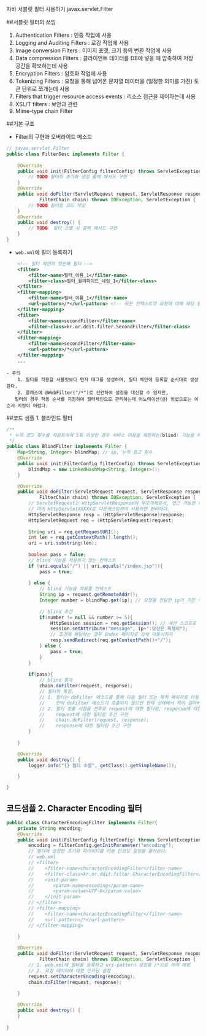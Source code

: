 자바 서블릿 필터 사용하기
javax.servlet.Filter

##서블릿 필터의 쓰임
1. Authentication Filters : 인증 작업에 사용
2. Logging and Auditing Filters : 로깅 작업에 사용
3. Image conversion Filters : 이미지 포맷, 크기 등의 변환 작업에 사용
4. Data compression Filters : 클라이언트 데이터를 DB에 넣을 때 압축하여 저장 공간을 확보하는데 사용
5. Encryption Filters : 암호화 작업에 사용
6. Tokenizing Filters : 요청을 통해 넘어온 문자열 데이터을 (일정한 의미를 가진) 토큰 단위로 쪼개는데 사용
7. Filters that trigger resource access events : 리소스 접근을 제어하는데 사용
8. XSL/T filters : 보안과 관련
9. Mime-type chain Filter

##기본 구조
- Filter의 구현과 오버라이드 메소드
```java
// javax.servlet.Filter
public class FilterDesc implements Filter { 
	
	@Override
	public void init(FilterConfig filterConfig) throws ServletException {
		// TODO 팔터의 초기화 생성 콜백 메서드 구현
	}
	@Override
	public void doFilter(ServletRequest request, ServletResponse response,
			FilterChain chain) throws IOException, ServletException {
		// TODO 필터링 코드 작성
	}
	@Override
	public void destroy() {
		// TODO  필터 소멸 시 콜백 메서드 구현 
	}
}
```

- `web.xml`에 필터 등록하기
```xml
	<!-- 필터 체인의 첫번째 필터 -->
	<filter>
		<filter-name>필터_이름_1</filter-name>
		<filter-class>필터_퀄리파이드_네임_1</filter-class>
	</filter>
	<filter-mapping>
		<filter-name>필터_이름_1</filter-name>
		<url-pattern>/*</url-pattern> <!-- 모든 컨텍스트의 요청에 대해 해당 필터를 거친다. -->
	</filter-mapping>
	<filter>
		<filter-name>secondFilter</filter-name>
		<filter-class>kr.or.ddit.filter.SecondFilter</filter-class>
	</filter>
	<filter-mapping>
		<filter-name>secondFilter</filter-name>
		<url-pattern>/*</url-pattern>
	</filter-mapping>
    ...
```
	- 주의
		1. 필터를 적용할 서블릿보다 먼저 태그를 생성하며, 필터 체인에 등록할 순서대로 생성한다.
		2. 클래스에 @WebFilter("/*")로 선언하여 설정을 대신할 수 있지만, 
	   필터의 경우 작동 순서를 지정하여 필터체인으로 관리하는데 어노테이션(@) 방법으로는 이 순서 지정이 어렵다.

##코드 샘플 1.  블라인드 필터
```java
/**
 * 누적 경고 횟수를 카운트하여 5회 이상인 경우 서비스 이용을 제한하는(blind) 기능을 하는 필터
 */
public class BlindFilter implements Filter {
	Map<String, Integer> blindMap; // ip, 누적 경고 횟수
	@Override
	public void init(FilterConfig filterConfig) throws ServletException {
		blindMap = new LinkedHashMap<String, Integer>();
	}

	@Override
	public void doFilter(ServletRequest request, ServletResponse response,
			FilterChain chain) throws IOException, ServletException {
        // ServletRequest는 HttpServletResponse의 부모객체로서, 접근 가능한 메소드 및 변수의 종류가 제한적이므로,
        // 미리 HttpServletXXXXX로 다운캐스팅하여 사용하면 편리하다.
		HttpServletResponse resp = (HttpServletResponse)response;
		HttpServletRequest req = (HttpServletRequest)request;		
        
		String uri = req.getRequestURI();
		int len = req.getContextPath().length();
		uri = uri.substring(len);
        
		boolean pass = false;
        // blind 기능을 적용하지 않는 컨텍스트
		if (uri.equals("/") || uri.equals("/index.jsp")){
			pass = true;
			
		} else {
			// blind 기능을 적용할 컨텍스트 
			String ip = request.getRemoteAddr();
			Integer number = blindMap.get(ip); // 요청을 전달한 ip가 가진 누적 경고 횟수
			
			// blind 조건
			if(number != null && number >= 5){
				HttpSession session = req.getSession(); // 세션 스코프로 블라인드 상태를 유지한다.
				session.setAttribute("message", ip+":당신은 욕쟁이");
				// 조건에 해당하는 경우 index 페이지로 강제 이동시키기 
				resp.sendRedirect(req.getContextPath()+"/");
			} else {
				pass = true;
			}
		}
		
		if(pass){
			// blind 통과 
			chain.doFilter(request, response);
            // 필터의 특징.
            // 1. 필터는 doFilter 메소드를 통해 다음 필터 또는 목적 페이지로 이동할 수 있다.
            //    만약 doFilter 메소드가 호출되지 않으면 현재 상태에서 락이 걸려버린다!
            // 2. 필터 호출 시점을 전후로 request에 대한 필터링, response에 대한 필터링 기능이 구분된다. 
            //    request에 대한 필터링 조건 구현
            //    chain.doFilter(request, response);
            //    response에 대한 필터링 조건 구현
		}
		
	}

	@Override
	public void destroy() {
		logger.info("{} 필터 소멸", getClass().getSimpleName());

	}

}
```

## 코드샘플 2.  Character Encoding 필터
```java
public class CharacterEncodingFilter implements Filter{
	private String encoding;
	@Override
	public void init(FilterConfig filterConfig) throws ServletException {
		encoding = filterConfig.getInitParameter("encoding");
        // 필터에 설정한 초기화 파라미터를 이용 인코딩 설정을 불러온다.
        // web.xml
        // <filter>
		//    <filter-name>characterEncodingFilter</filter-name>
		//    <filter-class>kr.or.ddit.filter.CharacterEncodingFilter</filter-class>
		//    <init-param>
		//       <param-name>encoding</param-name>
		//       <param-value>UTF-8</param-value>
		//    </init-param>
	    // </filter>
	    // <filter-mapping>
		//    <filter-name>characterEncodingFilter</filter-name>
		//    <url-pattern>/*</url-pattern>
	    // </filter-mapping>
		
	}

	@Override
	public void doFilter(ServletRequest request, ServletResponse response,
			FilterChain chain) throws IOException, ServletException {
        // 1. web.xml에 필터를 등록하고 uri-pattern 설정을 /*으로 하여 매핑
        // 2. 요청 데이터에 대한 인코딩 설정
		request.setCharacterEncoding(encoding);
		chain.doFilter(request, response);
		
	}

	@Override
	public void destroy() {
	}
	
}
```










